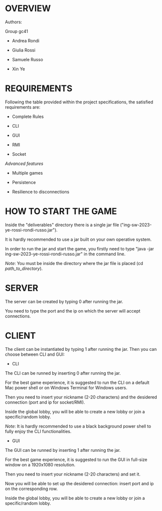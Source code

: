 # OVERVIEW

Authors:

Group gc41

- Andrea Rondi

- Giulia Rossi

- Samuele Russo

- Xin Ye

# REQUIREMENTS

Following the table provided within the project specifications, the satisfied requirements are:

- Complete Rules

- CLI

- GUI

- RMI

- Socket

*Advanced features*

- Multiple games

- Persistence

- Resilience to disconnections

# HOW TO START THE GAME
Inside the "deliverables" directory there is a single jar file ("ing-sw-2023-ye-rossi-rondi-russo.jar"). 

It is hardly recommended to use a jar built on your own operative system.

In order to run the jar and start the game, you firstly need to type "java -jar ing-sw-2023-ye-rossi-rondi-russo.jar" in the command line.

*Note*: You must be inside the directory where the jar file is placed (cd *path_to_directory*).

# SERVER
The server can be created by typing 0 after running the jar. 

You need to type the port and the ip on which the server will accept connections.

# CLIENT
The client can be instantiated by typing 1 after running the jar. Then you can choose between CLI and GUI:

- CLI

The CLI can be runned by inserting 0 after running the jar. 

For the best game experience, it is suggested to run the CLI on a default Mac power shell or on Windows Terminal for Windows users.

Then you need to insert your nickname (2-20 characters) and the desidered connection (port and ip for socket/RMI).

Inside the global lobby, you will be able to create a new lobby or join a specific/random lobby.

*Note*: It is hardly recommended to use a black background power shell to fully enjoy the CLI functionalities.

- GUI

The GUI can be runned by inserting 1 after running the jar.

For the best game experience, it is suggested to run the GUI in full-size window on a 1920x1080 resolution.

Then you need to insert your nickname (2-20 characters) and set it.

Now you will be able to set up the desidered connection: insert port and ip on the corresponding row.

Inside the global lobby, you will be able to create a new lobby or join a specific/random lobby.


